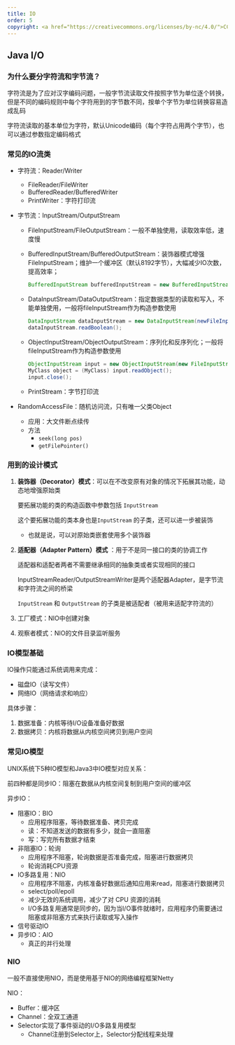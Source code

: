 ```yaml
---
title: IO
order: 5
copyright: <a href="https://creativecommons.org/licenses/by-nc/4.0/">CC BY-NC 4.0协议</a>
---
```


## Java I/O

### 为什么要分字符流和字节流？

字符流是为了应对汉字编码问题，一般字节流读取文件按照字节为单位逐个转换，但是不同的编码规则中每个字符用到的字节数不同，按单个字节为单位转换容易造成乱码

字符流读取的基本单位为字符，默认Unicode编码（每个字符占用两个字节），也可以通过参数指定编码格式



### 常见的IO流类

- 字符流：Reader/Writer

  - FileReader/FileWriter
  - BufferedReader/BufferedWriter
  - PrintWriter：字符打印流

- 字节流：InputStream/OutputStream

  - FileInputStream/FileOutputStream：一般不单独使用，读取效率低，速度慢

  - BufferedInputStream/BufferedOutputStream：装饰器模式增强FileInputStream；维护一个缓冲区（默认8192字节），大幅减少IO次数，提高效率；

    ```java
    BufferedInputStream bufferedInputStream = new BufferedInputStream(newFileInputStream("input.txt"));
    ```

  - DataInputStream/DataOutputStream：指定数据类型的读取和写入，不能单独使用，一般将fileInputStream作为构造参数使用

    ```java
    DataInputStream dataInputStream = new DataInputStream(newFileInputStream("input.txt"));
    dataInputStream.readBoolean();
    ```

  - ObjectInputStream/ObjectOutputStream：序列化和反序列化；一般将fileInputStream作为构造参数使用

    ```java
    ObjectInputStream input = new ObjectInputStream(new FileInputStream("object.data"));
    MyClass object = (MyClass) input.readObject();
    input.close();
    ```

  - PrintStream：字节打印流

- RandomAccessFile：随机访问流，只有唯一父类Object
  - 应用：大文件断点续传
  - 方法
    - `seek(long pos)`
    -  `getFilePointer()`



### 用到的设计模式

1. **装饰器（Decorator）模式**：可以在不改变原有对象的情况下拓展其功能，动态地增强原始类

   要拓展功能的类的构造函数中参数包括 `InputStream` 

   这个要拓展功能的类本身也是`InputStream` 的子类，还可以进一步被装饰

   - 也就是说，可以对原始类嵌套使用多个装饰器

2. **适配器（Adapter Pattern）模式** ：用于不是同一接口的类的协调工作

   适配器和适配者两者不需要继承相同的抽象类或者实现相同的接口

   InputStreamReader/OutputStreamWriter是两个适配器Adapter，是字节流和字符流之间的桥梁

   `InputStream` 和 `OutputStream` 的子类是被适配者（被用来适配字符流的）

3. 工厂模式：NIO中创建对象

4. 观察者模式：NIO的文件目录监听服务

### IO模型基础

IO操作只能通过系统调用来完成：

- 磁盘IO（读写文件）
- 网络IO（网络请求和响应）

具体步骤：

1. 数据准备：内核等待I/O设备准备好数据
2. 数据拷贝：内核将数据从内核空间拷贝到用户空间

### 常见IO模型

UNIX系统下5种IO模型和Java3中IO模型对应关系：

前四种都是同步IO：阻塞在数据从内核空间复制到用户空间的缓冲区

异步IO：

- 阻塞IO：BIO
  - 应用程序阻塞，等待数据准备、拷贝完成
  - 读：不知道发送的数据有多少，就会一直阻塞
  - 写：写完所有数据才结束
- 非阻塞IO：轮询
  - 应用程序不阻塞，轮询数据是否准备完成，阻塞进行数据拷贝
  - 轮询消耗CPU资源
- IO多路复用：NIO
  - 应用程序不阻塞，内核准备好数据后通知应用来read，阻塞进行数据拷贝
  - select/poll/epoll
  - 减少无效的系统调用，减少了对 CPU 资源的消耗
  - I/O多路复用通常是同步的，因为当I/O事件就绪时，应用程序仍需要通过阻塞或非阻塞方式来执行读取或写入操作
- 信号驱动IO
- 异步IO：AIO
  - 真正的并行处理

### NIO

一般不直接使用NIO，而是使用基于NIO的网络编程框架Netty

NIO：

- Buffer：缓冲区
- Channel：全双工通道
- Selector实现了事件驱动的I/O多路复用模型
  - Channel注册到Selector上，Selector分配线程来处理

